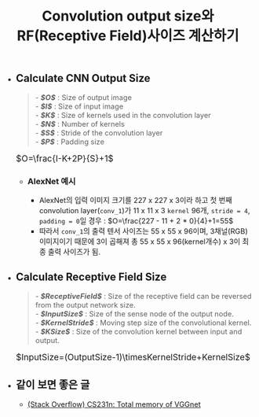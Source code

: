 ﻿---
title: "Convolution output size와 RF(Receptive Field)사이즈 계산하기"
tags: 
  - Deep Learning
  - Computer Vision
  - Convolution
  - Receptive Field
categories:
  - MLDLstudy
toc: true
comments: 
  provider: "disqus"
  disqus:
    shortname: "https-brstar96-github-io"
use_math: true
header:
  teaser: /assets/Images/convsize.png
---

- ## Calculate CNN Output Size
    <Blockquote>
    - <span style="font-size:11pt"><b><i>$O$</i></b> : Size of output image<br></span>
    - <span style="font-size:11pt"><b><i>$I$</i></b> : Size of input image <br></span>
    - <span style="font-size:11pt"><b><i>$K$</i></b> : Size of kernels used in the convolution layer<br></span>
    - <span style="font-size:11pt"><b><i>$N$</i></b> : Number of kernels<br></span>
    - <span style="font-size:11pt"><b><i>$S$</i></b> : Stride of the convolution layer<br></span>
    - <span style="font-size:11pt"><b><i>$P$</i></b> : Padding size<br></span>
    </Blockquote>
    
    <span style="font-size:13pt">$O=\frac{I-K+2P}{S}+1$</span><br>

    - ### AlexNet 예시
        - <span style="font-size:11pt">AlexNet의 입력 이미지 크기를 227 x 227 x 3이라 하고 첫 번째 convolution layer(`conv_1`)가 11 x 11 x 3 `kernel` 96개, `stride = 4`, `padding = 0`일 경우 : $O=\frac{227 - 11 + 2 * 0}{4}+1=55$</span>
        - <span style="font-size:11pt">따라서 `conv_1`의 출력 텐서 사이즈는 55 x 55 x 96이며, 3채널(RGB) 이미지이기 때문에 3이 곱해져 총 55 x 55 x 96(kernel개수) x 3이 최종 출력 사이즈가 됨.</span>
- ## Calculate Receptive Field Size
    <Blockquote>
    - <span style="font-size:11pt"><b><i>$ReceptiveField$</i></b> : Size of the receptive field can be reversed from the output network size.<br></span>
    - <span style="font-size:11pt"><b><i>$InputSize$</i></b> : Size of the sense node of the output node. <br></span>
    - <span style="font-size:11pt"><b><i>$KernelStride$</i></b> : Moving step size of the convolutional kernel.</span>
    - <span style="font-size:11pt"><b><i>$KSize$</i></b> : Size of the convolution kernel between input and output.<br></span>
    </Blockquote>
    
    <span style="font-size:13pt">$InputSize=(OutputSize-1)\timesKernelStride+KernelSize$</span>
    
- ## 같이 보면 좋은 글
    - <span style="font-size:11pt">[(Stack Overflow) CS231n: Total memory of VGGnet](https://stackoverflow.com/questions/49423323/cs231n-total-memory-of-vggnet)</span> 